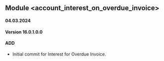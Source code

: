 ## Module <account_interest_on_overdue_invoice>
#### 04.03.2024
#### Version 16.0.1.0.0
#### ADD
- Initial commit for Interest for Overdue Invoice.




